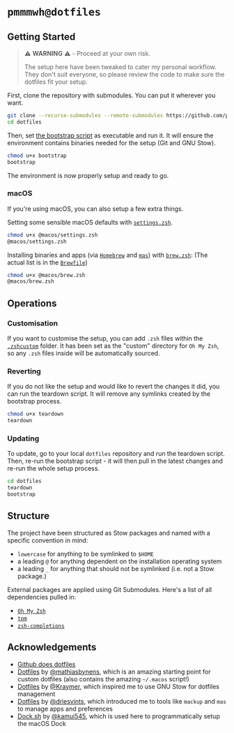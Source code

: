 # `pmmmwh@dotfiles`

## Getting Started

> ⚠️ **WARNING** ⚠️ - Proceed at your own risk.
>
> The setup here have been tweaked to cater my personal workflow.
> They don't suit everyone, so please review the code to make sure the dotfiles fit your setup.

First, clone the repository with submodules. You can put it wherever you want.

```sh
git clone --recurse-submodules --remote-submodules https://github.com/pmmmwh/dotfiles.git
cd dotfiles
```

Then, set [the bootstrap script](./bootstrap) as executable and run it.
It will ensure the environment contains binaries needed for the setup (Git and GNU Stow).

```sh
chmod u+x bootstrap
bootstrap
```

The environment is now properly setup and ready to go.

### macOS

If you're using macOS, you can also setup a few extra things.

Setting some sensible macOS defaults with [`settings.zsh`](./@macos/settings.zsh).

```sh
chmod u+x @macos/settings.zsh
@macos/settings.zsh
```

Installing binaries and apps (via [`Homebrew`](https://brew.sh) and [`mas`](https://github.com/mas-cli/mas)) with [`brew.zsh`](./@macos/brew.zsh):
(The actual list is in the [`Brewfile`](./@macos/Brewfile))

```sh
chmod u+x @macos/brew.zsh
@macos/brew.zsh
```

## Operations

### Customisation

If you want to customise the setup, you can add `.zsh` files within the [`.zshcustom`](./zsh/.zshcustom) folder.
It has been set as the "custom" directory for `Oh My Zsh`, so any `.zsh` files inside will be automatically sourced.

### Reverting

If you do not like the setup and would like to revert the changes it did, you can run the teardown script.
It will remove any symlinks created by the bootstrap process.

```sh
chmod u+x teardown
teardown
```

### Updating

To update, go to your local `dotfiles` repository and run the teardown script.
Then, re-run the bootstrap script -
it will then pull in the latest changes and re-run the whole setup process.

```sh
cd dotfiles
teardown
bootstrap
```

## Structure

The project have been structured as Stow packages and named with a specific convention in mind:

- `lowercase` for anything to be symlinked to `$HOME`
- a leading `@` for anything dependent on the installation operating system
- a leading `_` for anything that should not be symlinked (i.e. not a Stow package.)

External packages are applied using Git Submodules.
Here's a list of all dependencies pulled in:

- [`Oh My Zsh`](https://github.com/ohmyzsh/ohmyzsh)
- [`tpm`](https://github.com/tmux-plugins/tpm)
- [`zsh-completions`](https://github.com/zsh-users/zsh-completions)

## Acknowledgements

- [Github does dotfiles](https://dotfiles.github.io)
- [Dotfiles](https://github.com/mathiasbynens/dotfiles) by [@mathiasbynens](https://github.com/mathiasbynens),
  which is an amazing starting point for custom dotfiles
  (also contains the amazing `~/.macos` script!)
- [Dotfiles](https://github.com/Kraymer/F-dotfiles) by [@Kraymer](https://github.com/Kraymer),
  which inspired me to use GNU Stow for dotfiles management
- [Dotfiles](https://github.com/driesvints/dotfiles) by [@driesvints](https://github.com/driesvints),
  which introduced me to tools like `mackup` and `mas` to manage apps and preferences
- [Dock.sh](https://gist.github.com/kamui545/c810eccf6281b33a53e094484247f5e8) by [@kamui545](https://github.com/kamui545),
  which is used here to programmatically setup the macOS Dock
